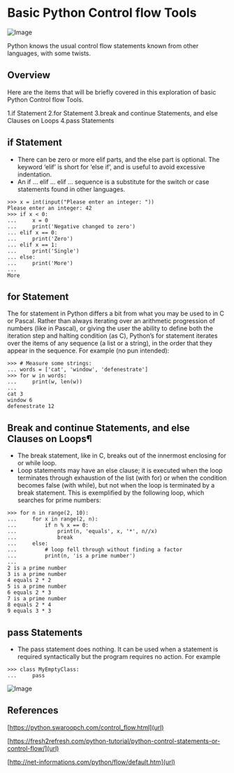 # Basic Python Control flow Tools

![Image](https://www.python.org/static/img/python-logo@2x.png)

Python knows the usual control flow statements known from other languages, with some twists.

## Overview

Here are the items that will be briefly covered in this exploration of basic Python Control flow Tools.

1.if Statement
2.for Statement
3.break and continue Statements, and else Clauses on Loops
4.pass Statements

## if Statement

- There can be zero or more elif parts, and the else part is optional. The keyword ‘elif’ is short for ‘else if’, and is useful to avoid   excessive indentation. 
- An if … elif … elif … sequence is a substitute for the switch or case statements found in other languages.

```
>>> x = int(input("Please enter an integer: "))
Please enter an integer: 42
>>> if x < 0:
...     x = 0
...     print('Negative changed to zero')
... elif x == 0:
...     print('Zero')
... elif x == 1:
...     print('Single')
... else:
...     print('More')
...
More
```
## for Statement
The for statement in Python differs a bit from what you may be used to in C or Pascal. Rather than always iterating over an arithmetic progression of numbers (like in Pascal), or giving the user the ability to define both the iteration step and halting condition (as C), Python’s for statement iterates over the items of any sequence (a list or a string), in the order that they appear in the sequence. For example (no pun intended):

```
>>> # Measure some strings:
... words = ['cat', 'window', 'defenestrate']
>>> for w in words:
...     print(w, len(w))
...
cat 3
window 6
defenestrate 12
```
## Break and continue Statements, and else Clauses on Loops¶
- The break statement, like in C, breaks out of the innermost enclosing for or while loop.
- Loop statements may have an else clause; it is executed when the loop terminates through exhaustion of the list (with for) or when the   condition becomes false (with while), but not when the loop is terminated by a break statement. This is exemplified by the following     loop, which searches for prime numbers:

```
>>> for n in range(2, 10):
...     for x in range(2, n):
...         if n % x == 0:
...             print(n, 'equals', x, '*', n//x)
...             break
...     else:
...         # loop fell through without finding a factor
...         print(n, 'is a prime number')
...
2 is a prime number
3 is a prime number
4 equals 2 * 2
5 is a prime number
6 equals 2 * 3
7 is a prime number
8 equals 2 * 4
9 equals 3 * 3
```
## pass Statements
- The pass statement does nothing. It can be used when a statement is required syntactically but the program requires no action. For       example

```
>>> class MyEmptyClass:
...     pass

```
![Image](https://i2.wp.com/www.c-sharpcorner.com/UploadFile/4aac15/python-basics-understanding-the-flow-control-statements/Images/img2.jpg)

## References 

[https://python.swaroopch.com/control_flow.html](url)

[https://fresh2refresh.com/python-tutorial/python-control-statements-or-control-flow/](url)

[http://net-informations.com/python/flow/default.htm](url)
